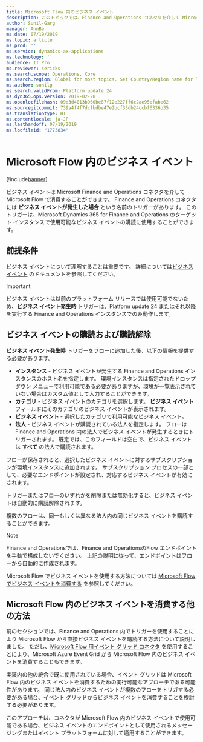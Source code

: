 ```yaml
---
title: Microsoft Flow 内のビジネス イベント
description: このトピックでは、Finance and Operations コネクタを介して Microsoft Flow での消費に使用可能なビジネス イベントに関する情報を提供します。
author: Sunil-Garg
manager: AnnBe
ms.date: 07/19/2019
ms.topic: article
ms.prod: ''
ms.service: dynamics-ax-applications
ms.technology: ''
audience: IT Pro
ms.reviewer: sericks
ms.search.scope: Operations, Core
ms.search.region: Global for most topics. Set Country/Region name for localizations
ms.author: sunilg
ms.search.validFrom: Platform update 24
ms.dyn365.ops.version: 2019-02-28
ms.openlocfilehash: 09d3d4013b960be87f12e227ff6c2ae95efabe62
ms.sourcegitcommit: 739a4f4f7dcfbdbe47e2bcf35db24ccbf6336b35
ms.translationtype: HT
ms.contentlocale: ja-JP
ms.lasthandoff: 07/19/2019
ms.locfileid: "1773834"
---
```

# <a name="business-events-in-microsoft-flow"></a>Microsoft Flow 内のビジネス イベント

[!include[banner](../includes/banner.md)]

ビジネス イベントは Microsoft Finance and Operations コネクタを介して Microsoft Flow で消費することができます。  Finance and Operations コネクタには **ビジネス イベントが発生した場合** という名前のトリガーがあります。 このトリガーは、Microsoft Dynamics 365 for Finance and Operations のターゲット インスタンスで使用可能なビジネス イベントの購読に使用することができます。

## <a name="prerequisite"></a>前提条件

ビジネス イベントについて理解することは重要です。 詳細については[ビジネス イベント](home-page.md) のドキュメントを参照してください。

> [!IMPORTANT]
> ビジネス イベントは以前のプラットフォーム リリースでは使用可能でないため、**ビジネス イベント発生時** トリガーは、Platform update 24 またはそれ以降を実行する Finance and Operations インスタンスでのみ動作します。

## <a name="subscribing-to-business-events-and-unsubscribing-from-them"></a>ビジネス イベントの購読および購読解除

**ビジネス イベント発生時** トリガーをフローに追加した後、以下の情報を提供する必要があります。

- **インスタンス** - ビジネス イベントが発生する Finance and Operations インスタンスのホスト名を指定します。 環境インスタンスは指定されたドロップダウン メニューで利用可能である必要がありますが、環境が一覧表示されていない場合はカスタム値として入力することができます。
- **カテゴリ** - ビジネス イベントのカテゴリを選択します。 **ビジネス イベント** フィールドにそのカテゴリのビジネス イベントが表示されます。
- **ビジネス イベント** - 選択したカテゴリで利用可能なビジネス イベント。
- **法人** - ビジネス イベントが購読されている法人を指定します。 フローは Finance and Operations 内の法人でビジネス イベントが発生するときにトリガーされます。 既定では、このフィールドは空白で、ビジネス イベントは **すべて** の法人で購読されます。

フローが保存されると、選択したビジネス イベントに対するサブスクリプションが環境インスタンスに追加されます。 サブスクリプション プロセスの一部として、必要なエンドポイントが設定され、対応するビジネス イベントが有効にされます。

トリガーまたはフローのいずれかを削除または無効化すると、ビジネス イベントは自動的に購読解除されます。

複数のフローは、同一もしくは異なる法人内の同じビジネス イベントを購読することができます。

> [!NOTE]
> Finance and Operationsでは、Finance and OperationsのFlow エンドポイントを手動で構成しないでください。 上記の説明に従って、エンドポイントはフローから自動的に作成されます。

Microsoft Flow でビジネス イベントを使用する方法については [Microsoft Flow でビジネス イベントを消費する](https://docs.microsoft.com/dynamics365/unified-operations/dev-itpro/business-events/how-to/how-to-flow) を参照してください。 

## <a name="other-ways-to-consume-business-events-in-microsoft-flow"></a>Microsoft Flow 内のビジネス イベントを消費する他の方法

前のセクションでは、Finance and Operations 内でトリガーを使用することにより Microsoft Flow から直接ビジネス イベントを購読する方法について説明しました。 ただし、[Microsoft Flow 用イベント グリッド コネクタ](https://docs.microsoft.com/connectors/azureeventgrid/) を使用することにより、Microsoft Azure Event Grid から Microsoft Flow 内のビジネス イベントを消費することもできます。

実装内の他の統合で既に使用されている場合、イベント グリッドは Microsoft Flow 内のビジネス イベントを消費するための実行可能なアプローチである可能性があります。 同じ法人内のビジネス イベントが複数のフローをトリガする必要がある場合、イベント グリッドからビジネス イベントを消費することを検討する必要があります。

このアプローチは、コネクタが Microsoft Flow 内のビジネス イベントで使用可能である場合、ビジネス イベントのエンドポイントとして使用されるメッセージングまたはイベント プラットフォームに対して適用することができます。
